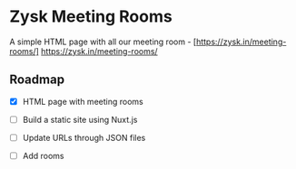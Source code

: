 # Zysk Meeting Rooms

A simple HTML page with all our meeting room - [https://zysk.in/meeting-rooms/] https://zysk.in/meeting-rooms/

## Roadmap
- [x] HTML page with meeting rooms
- [ ] Build a static site using Nuxt.js
- [ ] Update URLs through JSON files
- [ ] Add rooms

